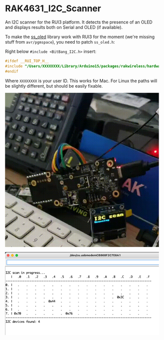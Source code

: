 # RAK4631_I2C_Scanner

An I2C scanner for the RUI3 platform. It detects the presence of an OLED and displays results both on Serial and OLED (if available).

To make the [ss_oled](https://github.com/bitbank2/ss_oled) library work with RUI3 for the moment (we're missing stuff from `avr/pgmspace`), you need to patch `ss_oled.h`:

Right below `#include <BitBang_I2C.h>` insert:

```c
#ifdef __RUI_TOP_H__
#include "/Users/XXXXXXXX/Library/Arduino15/packages/rakwireless/hardware/nrf52/1.0.1/cores/nRF5/avr/pgmspace.h"
#endif
```

Where `XXXXXXXX` is your user ID. This works for Mac. For Linux the paths will be slightly different, but should be easily fixable.

![i2cscan](i2cscan.gif)

![SerialMonitor.png](SerialMonitor.png)